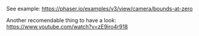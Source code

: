 

See example: https://phaser.io/examples/v3/view/camera/bounds-at-zero


Another recomendable thing to have a look: https://www.youtube.com/watch?v=zE9iro4r918